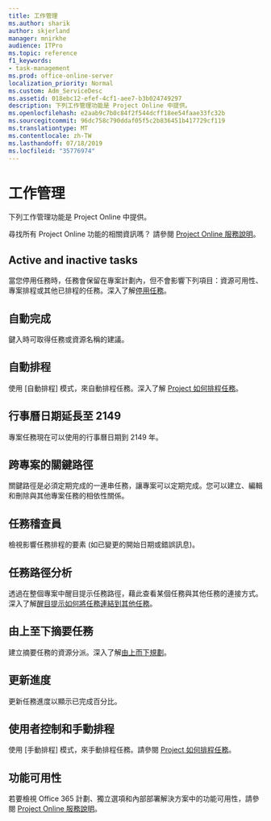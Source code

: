 ```yaml
---
title: 工作管理
ms.author: sharik
author: skjerland
manager: mnirkhe
audience: ITPro
ms.topic: reference
f1_keywords:
- task-management
ms.prod: office-online-server
localization_priority: Normal
ms.custom: Adm_ServiceDesc
ms.assetid: 018ebc12-efef-4cf1-aee7-b3b024749297
description: 下列工作管理功能是 Project Online 中提供。
ms.openlocfilehash: e2aab9c7b0c84f2f544dcff18ee54faae33fc32b
ms.sourcegitcommit: 96dc758c790ddaf05f5c2b836451b417729cf119
ms.translationtype: MT
ms.contentlocale: zh-TW
ms.lasthandoff: 07/18/2019
ms.locfileid: "35776974"
---
```

# <a name="task-management"></a>工作管理

下列工作管理功能是 Project Online 中提供。
  
尋找所有 Project Online 功能的相關資訊嗎？ 請參閱 [Project Online 服務說明](project-online-service-description.md)。
  
## <a name="active-and-inactive-tasks"></a>Active and inactive tasks
<a name="bkmk_ActiveInactiveTasks"> </a>

當您停用任務時，任務會保留在專案計劃內，但不會影響下列項目：資源可用性、專案排程或其他已排程的任務。深入了解[停用任務](https://go.microsoft.com/fwlink/p/?LinkId=271335)。
  
## <a name="auto-complete"></a>自動完成
<a name="bkmk_AutoComplete"> </a>

鍵入時可取得任務或資源名稱的建議。 
  
## <a name="automatic-scheduling"></a>自動排程
<a name="bkmk_AutomaticScheduling"> </a>

使用 [自動排程] 模式，來自動排程任務。深入了解 [Project 如何排程任務](https://go.microsoft.com/fwlink/p/?LinkId=271331)。 
  
## <a name="calendar-date-extended-to-2149"></a>行事曆日期延長至 2149
<a name="bkmk_Calendardatextended"> </a>

專案任務現在可以使用的行事曆日期到 2149 年。 
  
## <a name="cross-project-critical-path"></a>跨專案的關鍵路徑
<a name="bkmk_Cross_projectcriticalpath"> </a>

關鍵路徑是必須定期完成的一連串任務，讓專案可以定期完成。您可以建立、編輯和刪除與其他專案任務的相依性關係。 
  
## <a name="task-inspector"></a>任務稽查員
<a name="bkmk_Taskinspector"> </a>

檢視影響任務排程的要素 (如已變更的開始日期或錯誤訊息)。
  
## <a name="task-path-analysis"></a>任務路徑分析
<a name="bkmk_TaskPath"> </a>

透過在整個專案中醒目提示任務路徑，藉此查看某個任務與其他任務的連接方式。深入了解[醒目提示如何將任務連結到其他任務](https://go.microsoft.com/fwlink/p/?LinkId=271345)。
  
## <a name="top-down-summary-tasks"></a>由上至下摘要任務
<a name="bkmk_Topdownsummarytasks"> </a>

建立摘要任務的資源分派。深入了解[由上而下規劃](https://go.microsoft.com/fwlink/p/?LinkId=271333)。
  
## <a name="update-progress"></a>更新進度
<a name="bkmk_Updateprogress"> </a>

更新任務進度以顯示已完成百分比。
  
## <a name="user-controlled-and-manual-scheduling"></a>使用者控制和手動排程
<a name="bkmk_User_controlledManualscheduling"> </a>

使用 [手動排程] 模式，來手動排程任務。請參閱 [Project 如何排程任務](https://go.microsoft.com/fwlink/p/?LinkId=271331)。
  
## <a name="feature-availability"></a>功能可用性
<a name="bkmk_User_controlledManualscheduling"> </a>

若要檢視 Office 365 計劃、獨立選項和內部部署解決方案中的功能可用性，請參閱 [Project Online 服務說明](project-online-service-description.md)。
  

